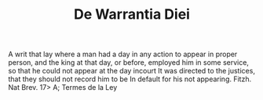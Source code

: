 ---
title: De Warrantia Diei
letter: D
permalink: "/definitions/bld-de-warrantia-diei.html"
body: A writ that lay where a man had a day in any action to appear in proper person,
  and the king at that day, or before, employed him in some service, so that he could
  not appear at the day incourt It was directed to the justices, that they should
  not record him to be In default for his not appearing. Fitzh. Nat Brev. 17> A; Termes
  de la Ley
published_at: '2018-07-07'
source: Black's Law Dictionary 2nd Ed (1910)
layout: post
---